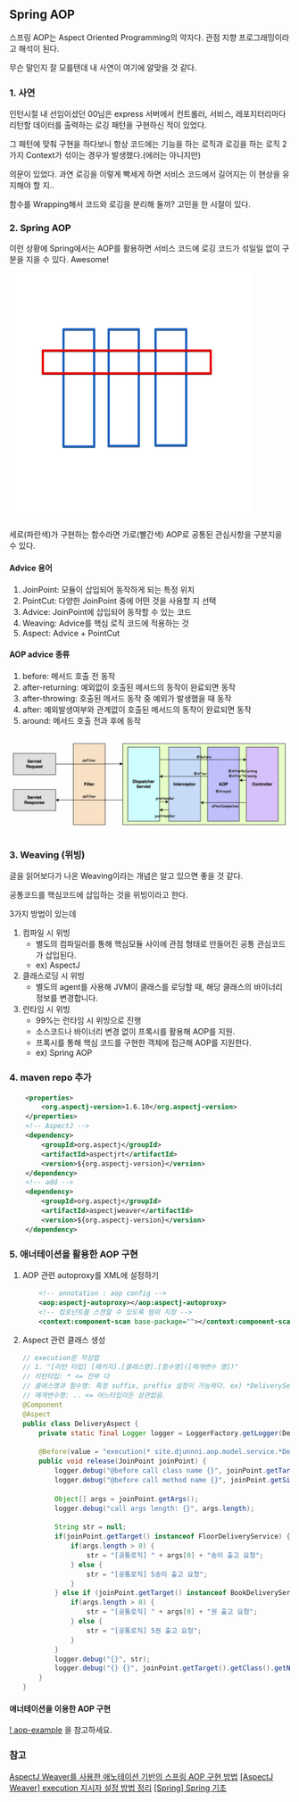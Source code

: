## Spring AOP

스프링 AOP는 Aspect Oriented Programming의 약자다. 관점 지향 프로그래밍이라고 해석이 된다.

무슨 말인지 잘 모를텐데 내 사연이 여기에 알맞을 것 같다.

### 1. 사연

인턴시절 내 선임이셨던 00님은 express 서버에서 컨트롤러, 서비스, 레포지터리마다 리턴할 데이터를 출력하는 로깅 패턴을 구현하신 적이 있었다.

그 패턴에 맞춰 구현을 하다보니 항상 코드에는 기능을 하는 로직과 로깅을 하는 로직 2가지 Context가 섞이는 경우가 발생했다.(에러는 아니지만)

의문이 있었다. 과연 로깅을 이렇게 빡세게 하면 서비스 코드에서 길어지는 이 현상을 유지해야 할 지..

함수를 Wrapping해서 코드와 로깅을 분리해 둘까? 고민을 한 시절이 있다.

### 2. Spring AOP

이런 상황에 Spring에서는 AOP를 활용하면 서비스 코드에 로깅 코드가 섞일일 없이 구분을 지을 수 있다. Awesome!

![Image](./imgs/spring_aop_img.png)

세로(파란색)가 구현하는 함수라면 가로(빨간색) AOP로 공통된 관심사항을 구분지을 수 있다.

#### Advice 용어

1. JoinPoint: 모듈이 삽입되어 동작하게 되는 특정 위치
2. PointCut: 다양한 JoinPoint 중에 어떤 것을 사용할 지 선택
3. Advice: JoinPoint에 삽입되어 동작할 수 있는 코드
4. Weaving: Advice를 핵심 로직 코드에 적용하는 것
5. Aspect: Advice + PointCut

#### AOP advice 종류

1. before: 메서드 호출 전 동작
2. after-returning: 예외없이 호출된 메서드의 동작이 완료되면 동작
3. after-throwing: 호출된 메서드 동작 중 예외가 발생했을 때 동작
4. after: 예외발생여부와 관계없이 호출된 메서드의 동작이 완료되면 동작
5. around: 메서드 호출 전과 후에 동작

![adivce 종류](./imgs/spring_aop_img_advice.png)

### 3. Weaving (위빙)

글을 읽어보다가 나온 Weaving이라는 개념은 알고 있으면 좋을 것 같다.

공통코드를 핵심코드에 삽입하는 것을 위빙이라고 한다.

3가지 방법이 있는데

1. 컴파일 시 위빙
    - 별도의 컴파일러를 통해 핵심모듈 사이에 관점 형태로 만들어진 공통 관심코드가 삽입된다.
    - ex) AspectJ
2. 클래스로딩 시 위빙
    - 별도의 agent를 사용해 JVM이 클래스를 로딩할 때, 해당 클래스의 바이너리 정보를 변경합니다.
3. 런타임 시 위빙
    - 99%는 런타임 시 위빙으로 진행
    - 소스코드나 바이너리 변경 없이 프록시를 활용해 AOP를 지원.
    - 프록시를 통해 핵심 코드를 구현한 객체에 접근해 AOP를 지원한다.
    - ex) Spring AOP

### 4. maven repo 추가

```xml
    <properties>
        <org.aspectj-version>1.6.10</org.aspectj-version>
    </properties>
    <!-- AspectJ -->
    <dependency>
        <groupId>org.aspectj</groupId>
        <artifactId>aspectjrt</artifactId>
        <version>${org.aspectj-version}</version>
    </dependency>
    <!-- add -->
    <dependency>
        <groupId>org.aspectj</groupId>
        <artifactId>aspectjweaver</artifactId>
        <version>${org.aspectj-version}</version>
    </dependency>
```

### 5. 애너테이션을 활용한 AOP 구현

1. AOP 관련 autoproxy를 XML에 설정하기

    ```xml
        <!-- annotation : aop config -->
        <aop:aspectj-autoproxy></aop:aspectj-autoproxy>
        <!-- 컴포넌트를 스캔할 수 있도록 범위 지정 -->
        <context:component-scan base-package=""></context:component-scan>
    ```

2. Aspect 관련 클래스 생성

    ```java
    // execution문 작성법
    // 1. "[리턴 타입] [패키지].[클래스명].[함수명]([매개변수 명])"
    // 리턴타입: * <= 전부 다
    // 클래스명과 함수명: 특정 suffix, preffix 설정이 가능하다. ex) *DeliveryService, get*
    // 매개변수명: .. <= 어느타입이든 상관없음.
    @Component
    @Aspect
    public class DeliveryAspect {
        private static final Logger logger = LoggerFactory.getLogger(DeliveryAspect.class);

        @Before(value = "execution(* site.djunnni.aop.model.service.*DeliveryService.delivery*(..))")
        public void release(JoinPoint joinPoint) {
            logger.debug("@before call class name {}", joinPoint.getTarget().getClass().getName());
            logger.debug("@before call method name {}", joinPoint.getSignature().getName());

            Object[] args = joinPoint.getArgs();
            logger.debug("call args length: {}", args.length);

            String str = null;
            if(joinPoint.getTarget() instanceof FloorDeliveryService) {
                if(args.length > 0) {
                    str = "[공통로직] " + args[0] + "송이 출고 요청";
                } else {
                    str = "[공통로직] 5송이 출고 요청";
                }
            } else if (joinPoint.getTarget() instanceof BookDeliveryService) {
                if(args.length > 0) {
                    str = "[공통로직] " + args[0] + "권 출고 요청";
                } else {
                    str = "[공통로직] 5권 출고 요청";
                }
            }
            logger.debug("{}", str);
            logger.debug("{} {}", joinPoint.getTarget().getClass().getName(), joinPoint.getSignature().getName());
        }
    }
    ```

#### 애너테이션을 이용한 AOP 구현

[! aop-example](./archive/spring_aop_example.zip) 을 참고하세요.

### 참고

[AspectJ Weaver를 사용한 애노테이션 기반의 스프링 AOP 구현 방법](https://atoz-develop.tistory.com/entry/AspectJ-Weaver%EB%A5%BC-%EC%82%AC%EC%9A%A9%ED%95%9C-%EC%95%A0%EB%85%B8%ED%85%8C%EC%9D%B4%EC%85%98-%EA%B8%B0%EB%B0%98%EC%9D%98-%EC%8A%A4%ED%94%84%EB%A7%81-AOP-%EA%B5%AC%ED%98%84-%EB%B0%A9%EB%B2%95)
[[AspectJ Weaver] execution 지시자 설정 방법 정리](https://atoz-develop.tistory.com/entry/AspectJ-Weaver-execution-%EC%A7%80%EC%8B%9C%EC%9E%90-%EC%84%A4%EC%A0%95-%EB%B0%A9%EB%B2%95-%EC%A0%95%EB%A6%AC)
[[Spring] Spring 기초](https://programforlife.tistory.com/103?category=940901)
